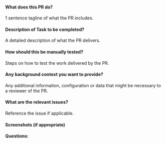 #### What does this PR do?

1 sentence tagline of what the PR includes.

#### Description of Task to be completed?

A detailed description of what the PR delivers.

#### How should this be manually tested?

Steps on how to test the work delivered by the PR.

#### Any background context you want to provide?

Any additional information, configuration or data that might be necessary to a 
reviewer of the PR.

#### What are the relevant issues?

Reference the issue if applicable.

#### Screenshots (if appropriate)

#### Questions: 
